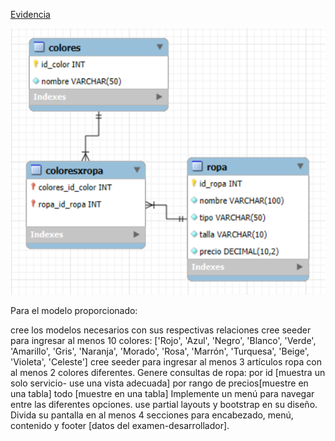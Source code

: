 
[Evidencia](evidencia.pdf)

![Modelo](modelo.png)

Para el modelo proporcionado:

cree los modelos necesarios con sus respectivas relaciones
cree seeder para ingresar al menos 10 colores: ['Rojo', 'Azul', 'Negro', 'Blanco', 'Verde', 'Amarillo', 'Gris', 'Naranja', 'Morado', 'Rosa', 'Marrón', 'Turquesa', 'Beige', 'Violeta', 'Celeste']
cree seeder para ingresar al menos 3 artículos ropa con al menos 2 colores diferentes.
Genere consultas de ropa:
por id [muestra un solo servicio- use una vista adecuada]
por rango de precios[muestre en una tabla]
todo [muestre en una tabla]
Implemente un menú para navegar entre las diferentes opciones.
use partial layouts y bootstrap en su diseño. Divida su pantalla en al menos 4 secciones para encabezado, menú, contenido y footer [datos del examen-desarrollador].